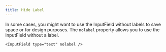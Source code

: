 ```yaml
---
title: Hide Label
---
```


In some cases, you might want to use the InputField without labels to save space or for design purposes. The `nolabel` property allows you to use the InputField without a label.

```svelte
<InputField type="text" nolabel />
```
